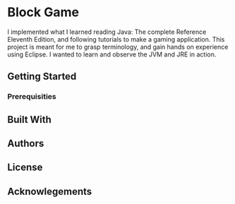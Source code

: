 # Block Game

I implemented what I learned reading Java: The complete Reference Eleventh Edition, and following tutorials to make a gaming application. This project is meant for me to grasp terminology, and gain hands on experience using Eclipse. I wanted to learn and observe the JVM and JRE in action.

## Getting Started

### Prerequisities

## Built With

## Authors

## License

## Acknowlegements
